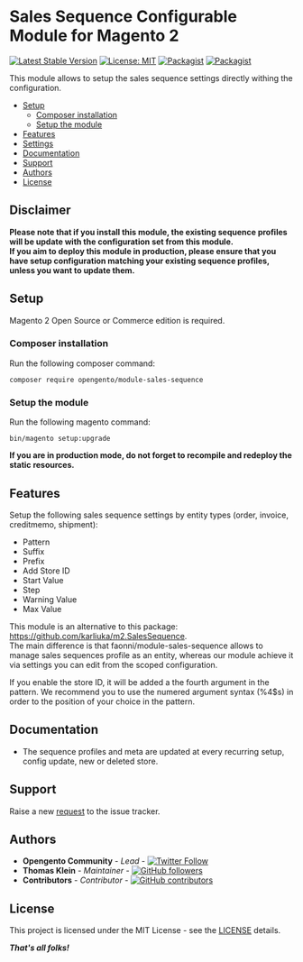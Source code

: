 # Sales Sequence Configurable Module for Magento 2

[![Latest Stable Version](https://img.shields.io/packagist/v/opengento/module-sales-sequence.svg?style=flat-square)](https://packagist.org/packages/opengento/module-sales-sequence)
[![License: MIT](https://img.shields.io/github/license/opengento/magento2-sales-sequence.svg?style=flat-square)](./LICENSE) 
[![Packagist](https://img.shields.io/packagist/dt/opengento/module-sales-sequence.svg?style=flat-square)](https://packagist.org/packages/opengento/module-sales-sequence/stats)
[![Packagist](https://img.shields.io/packagist/dm/opengento/module-sales-sequence.svg?style=flat-square)](https://packagist.org/packages/opengento/module-sales-sequence/stats)

This module allows to setup the sales sequence settings directly withing the configuration.

 - [Setup](#setup)
   - [Composer installation](#composer-installation)
   - [Setup the module](#setup-the-module)
 - [Features](#features)
 - [Settings](#settings)
 - [Documentation](#documentation)
 - [Support](#support)
 - [Authors](#authors)
 - [License](#license)

## Disclaimer

**Please note that if you install this module, the existing sequence profiles will be update with the configuration set from this module.**  
**If you aim to deploy this module in production, please ensure that you have setup configuration matching your existing sequence profiles, unless you want to update them.**

## Setup

Magento 2 Open Source or Commerce edition is required.

### Composer installation

Run the following composer command:

```
composer require opengento/module-sales-sequence
```

### Setup the module

Run the following magento command:

```
bin/magento setup:upgrade
```

**If you are in production mode, do not forget to recompile and redeploy the static resources.**

## Features

Setup the following sales sequence settings by entity types (order, invoice, creditmemo, shipment):
- Pattern
- Suffix
- Prefix
- Add Store ID
- Start Value
- Step
- Warning Value
- Max Value

This module is an alternative to this package: https://github.com/karliuka/m2.SalesSequence.  
The main difference is that faonni/module-sales-sequence allows to manage sales sequences profile as an entity, whereas 
our module achieve it via settings you can edit from the scoped configuration.  

If you enable the store ID, it will be added a the fourth argument in the pattern. We recommend you to use the numered argument syntax (%4$s) in order to the position of your choice in the pattern.  

## Documentation

- The sequence profiles and meta are updated at every recurring setup, config update, new or deleted store.

## Support

Raise a new [request](https://github.com/opengento/magento2-sales-sequence/issues) to the issue tracker.

## Authors

- **Opengento Community** - *Lead* - [![Twitter Follow](https://img.shields.io/twitter/follow/opengento.svg?style=social)](https://twitter.com/opengento)
- **Thomas Klein** - *Maintainer* - [![GitHub followers](https://img.shields.io/github/followers/thomas-kl1.svg?style=social)](https://github.com/thomas-kl1)
- **Contributors** - *Contributor* - [![GitHub contributors](https://img.shields.io/github/contributors/opengento/magento2-sales-sequence.svg?style=flat-square)](https://github.com/opengento/magento2-sales-sequence/graphs/contributors)

## License

This project is licensed under the MIT License - see the [LICENSE](./LICENSE) details.

***That's all folks!***
